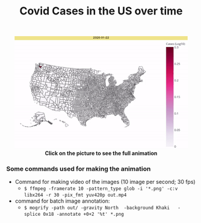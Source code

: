 
<h1 align="center">Covid Cases in the US over time</h1>
<br>
<p align="center">
    <a href='https://www.youtube.com/watch?v=dkWlypeWqt8&ab_channel=KnowledgeCrawler'>
          <img width="460" height="300" src="https://github.com/qiisziilbash/US-Covid-Animated-Over-Time/blob/master/data/output.gif">
    </a>
    <br>
    <b>Click on the picture to see the full animation</b>
</p>


### Some commands used for making the animation
- Command for making video of the images (10 image per second; 30 fps)
    - ```$ ffmpeg -framerate 10 -pattern_type glob -i '*.png' -c:v libx264 -r 30 -pix_fmt yuv420p out.mp4```
- command for batch image annotation:
    - ```$ mogrify -path out/ -gravity North  -background Khaki   -splice 0x18 -annotate +0+2 '%t' *.png ```
